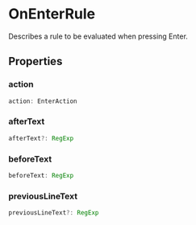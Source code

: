# OnEnterRule

Describes a rule to be evaluated when pressing Enter.

## Properties

### action

```typescript
action: EnterAction
```

### afterText

```typescript
afterText?: RegExp
```

### beforeText

```typescript
beforeText: RegExp
```

### previousLineText

```typescript
previousLineText?: RegExp
```

[EnterAction]: EnterAction.md
